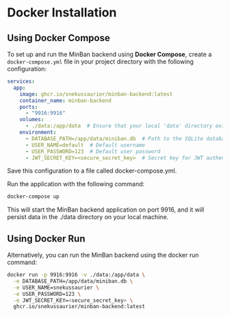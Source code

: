 # Docker Installation

## Using Docker Compose

To set up and run the MinBan backend using **Docker Compose**, create a `docker-compose.yml` file in your project directory with the following configuration:

```yaml
services:
  app:
    image: ghcr.io/snekussaurier/minban-backend:latest
    container_name: minban-backend
    ports:
      - "9916:9916"
    volumes:
      - ./data:/app/data  # Ensure that your local 'data' directory exists
    environment:
      - DATABASE_PATH=/app/data/miniban.db  # Path to the SQLite database
      - USER_NAME=default  # Default username
      - USER_PASSWORD=123  # Default user password
      - JWT_SECRET_KEY=<secure_secret_key>  # Secret key for JWT authentication
```

Save this configuration to a file called docker-compose.yml.

Run the application with the following command:

``` bash
docker-compose up
```

This will start the MinBan backend application on port 9916, and it will persist data in the ./data directory on your local machine.

## Using Docker Run

Alternatively, you can run the MinBan backend using the docker run command:

``` bash
docker run -p 9916:9916 -v ./data:/app/data \
  -e DATABASE_PATH=/app/data/miniban.db \
  -e USER_NAME=snekussaurier \
  -e USER_PASSWORD=123 \
  -e JWT_SECRET_KEY=<secure_secret_key> \
  ghcr.io/snekussaurier/minban-backend:latest
```